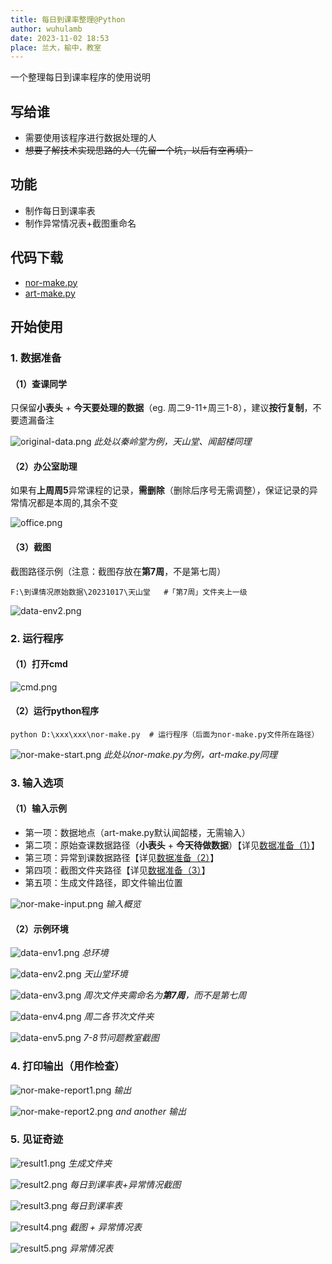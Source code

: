 ```yaml
---
title: 每日到课率整理@Python
author: wuhulamb
date: 2023-11-02 18:53
place: 兰大，榆中，教室
---
```

一个整理每日到课率程序的使用说明
<!--more-->

## 写给谁

- 需要使用该程序进行数据处理的人
- ~~想要了解技术实现思路的人（先留一个坑，以后有空再填）~~

## 功能

- 制作每日到课率表
- 制作异常情况表+截图重命名

## 代码下载
- [nor-make.py](/media/download/nor-make.py)
- [art-make.py](/media/download/art-make.py)

## 开始使用

### 1. 数据准备

#### （1）查课同学
只保留**小表头** + **今天要处理的数据**（eg. 周二9-11+周三1-8），建议**按行复制**，不要遗漏备注

![original-data.png](/media/image/2023/11/original-data.png)
*此处以秦岭堂为例，天山堂、闻韶楼同理*

#### （2）办公室助理
如果有**上周周5**异常课程的记录，**需删除**（删除后序号无需调整），保证记录的异常情况都是本周的,其余不变

![office.png](/media/image/2023/11/office.png)

#### （3）截图
截图路径示例（注意：截图存放在**第7周**，不是第七周）

    F:\到课情况原始数据\20231017\天山堂   #「第7周」文件夹上一级

![data-env2.png](/media/image/2023/11/data-env2.png "environment")

### 2. 运行程序

#### （1）打开cmd
![cmd.png](/media/image/2023/11/cmd.png "cmd")

#### （2）运行python程序
    python D:\xxx\xxx\nor-make.py  # 运行程序（后面为nor-make.py文件所在路径）

![nor-make-start.png](/media/image/2023/11/nor-make-start.png "start")
*此处以nor-make.py为例，art-make.py同理*

### 3. 输入选项

#### （1）输入示例
- 第一项：数据地点（art-make.py默认闻韶楼，无需输入）
- 第二项：原始查课数据路径（**小表头** + **今天待做数据**）【详见[数据准备（1）](#1查课同学)】
- 第三项：异常到课数据路径【详见[数据准备（2）](#2办公室助理)】
- 第四项：截图文件夹路径【详见[数据准备（3）](#3截图)】
- 第五项：生成文件路径，即文件输出位置

![nor-make-input.png](/media/image/2023/11/nor-make-input.png "input")
*输入概览*

#### （2）示例环境
![data-env1.png](/media/image/2023/11/data-env1.png "environment")
*总环境*

![data-env2.png](/media/image/2023/11/data-env2.png "environment")
*天山堂环境*

![data-env3.png](/media/image/2023/11/data-env3.png "environment")
*周次文件夹需命名为**第7周**，而不是第七周*

![data-env4.png](/media/image/2023/11/data-env4.png "environment")
*周二各节次文件夹*

![data-env5.png](/media/image/2023/11/data-env5.png "environment")
*7-8节问题教室截图*


### 4. 打印输出（用作检查）
![nor-make-report1.png](/media/image/2023/11/nor-make-report1.png "report")
*输出*

![nor-make-report2.png](/media/image/2023/11/nor-make-report2.png "report")
*and another 输出*

### 5. 见证奇迹
![result1.png](/media/image/2023/11/result1.png "result")
*生成文件夹*

![result2.png](/media/image/2023/11/result2.png "result")
*每日到课率表+异常情况截图*

![result3.png](/media/image/2023/11/result3.png "result")
*每日到课率表*

![result4.png](/media/image/2023/11/result4.png "result")
*截图 + 异常情况表*

![result5.png](/media/image/2023/11/result5.png "result")
*异常情况表*
